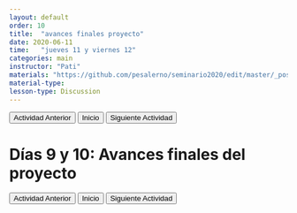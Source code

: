 ```yaml
---
layout: default
order: 10
title:  "avances finales proyecto"
date: 2020-06-11
time:   "jueves 11 y viernes 12"
categories: main
instructor: "Pati"
materials: "https://github.com/pesalerno/seminario2020/edit/master/_posts/2020-06-11-10_proyectos.md"
material-type: 
lesson-type: Discussion
---
```


<a href="https://rdtarvin.github.io/IBS2019_Genomics-of-Biodiversity/main/2019/08/05/01-introduction.html"><button>Actividad Anterior</button></a>		<a href="https://pesalerno.github.io/seminario2020/"><button>Inicio</button></a>    <a href="https://rdtarvin.github.io/IBS2019_Genomics-of-Biodiversity/main/2019/08/05/05-stacks-epi.html"><button>Siguiente Actividad</button></a>

# Días 9 y 10: Avances finales del proyecto

<a href="https://rdtarvin.github.io/IBS2019_Genomics-of-Biodiversity/main/2019/08/05/01-introduction.html"><button>Actividad Anterior</button></a>		<a href="https://pesalerno.github.io/seminario2020/"><button>Inicio</button></a>    <a href="https://rdtarvin.github.io/IBS2019_Genomics-of-Biodiversity/main/2019/08/05/05-stacks-epi.html"><button>Siguiente Actividad</button></a>
